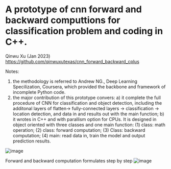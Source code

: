 
# A prototype of cnn forward and backward computtions for classification problem and coding in C++.
Qinwu Xu (Jan 2023) https://github.com/qinwuxutexas/cnn_forward_backward_cplus

Notes:
1) the methodology is referred to Andrew NG., Deep Learning Specilization, Coursera, which provided the backbone and framework of incomplete Python code.
2) the major contribution of this prototype convers:
  a) it complete the full procedure of CNN for classification and object detection, including the additonal layers of flatten-> fully-connected layers -> classification -> location detection, and data in and results out with the main function; 
  b) it wrotes in C++ and with parallism option for CPUs. It is designed in object oriented with three classes and one main function: 
     (1) class: math operation; 
     (2) class: forward computation;
     (3) Class: backward computation;
     (4) main: read data in, train the model and output prediction results.

![image](https://user-images.githubusercontent.com/78186650/212702824-d621ca39-5b29-4632-8095-28e5c6fbf079.png)

Forward and backward computation formulates step by step
![image](https://user-images.githubusercontent.com/78186650/213889734-46a5806b-d6bd-4adb-baf4-12b0b041f23b.png)




